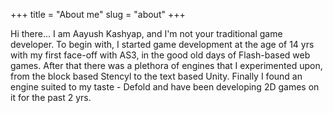 +++
title = "About me"
slug = "about"
+++

Hi there...
I am Aayush Kashyap, and I'm not your traditional game developer. To begin with, I started game development at the age of 14 yrs with my first face-off with AS3, in the good old days of Flash-based web games. After that there was a plethora of engines that I experimented upon, from the block based Stencyl to the text based Unity. Finally I found an engine suited to my taste - Defold and have been developing 2D games on it for the past 2 yrs.

